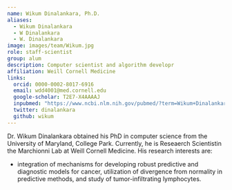 ```yaml
---
name: Wikum Dinalankara, Ph.D.
aliases:
  - Wikum Dinalankara
  - W Dinalankara
  - W. Dinalankara
image: images/team/Wikum.jpg
role: staff-scientist
group: alum
description: Computer scientist and algorithm developr
affiliation: Weill Cornell Medicine
links:
  orcid: 0000-0002-8017-6916
  email: wdd4001@med.cornell.edu
  google-scholar: T2E7-X4AAAAJ
  inpubmed: "https://www.ncbi.nlm.nih.gov/pubmed/?term=Wikum+Dinalankara"
  twitter: dinalankara
  github: wikum
---
```


Dr. Wikum Dinalankara obtained his PhD in computer science from the University of Maryland, College Park.
Currently, he is Reseaerch Scientistin the Marchionni Lab at Weill Cornell Medicine.
His research interests are:
- integration of mechanisms for developing robust predictive and diagnostic models for cancer,
utilization of divergence from normality in predictive methods, 
and study of tumor-infiltrating lymphocytes.